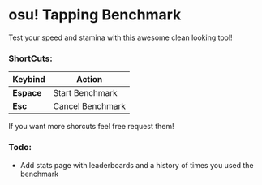 # osu! Tapping Benchmark

Test your speed and stamina with [this](https://osutapbench.netlify.app/) awesome clean looking tool!

### ShortCuts:

| Keybind    | Action           |
| ---------- | ---------------- |
| **Espace** | Start Benchmark  |
| **Esc**    | Cancel Benchmark |

If you want more shorcuts feel free request them!

### Todo:

- Add stats page with leaderboards and a history of times you used the benchmark
